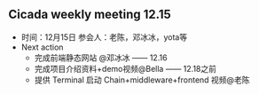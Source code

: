 ## Cicada weekly meeting 12.15
* 时间：12月15日 参会人：老陈，邓冰冰，yota等
* Next action
  * 完成前端静态网站 @邓冰冰 —— 12.16
  * 完成项目介绍资料+demo视频@Bella —— 12.18之前
  * 提供 Terminal 启动 Chain+middleware+frontend 视频@老陈
